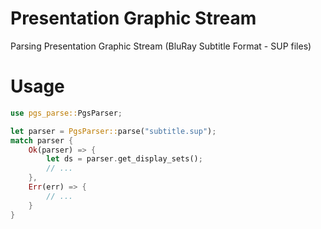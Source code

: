 # Presentation Graphic Stream
Parsing Presentation Graphic Stream (BluRay Subtitle Format - SUP files)

# Usage
```rust
use pgs_parse::PgsParser;

let parser = PgsParser::parse("subtitle.sup");
match parser {
    Ok(parser) => {
        let ds = parser.get_display_sets();
        // ...
    },
    Err(err) => {
        // ...
    }
}
```